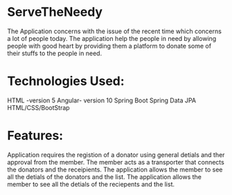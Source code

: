 # ServeTheNeedy

The Application concerns with the issue of the recent time which concerns a lot of people today. The application help the people in need by allowing people with good heart by providing them a platform to donate some of their stuffs to the people in need. 

# Technologies Used:

HTML -version 5
Angular- version 10
Spring Boot 
Spring Data JPA
HTML/CSS/BootStrap

# Features:

Application requires the registion of a donator using general detials and ther approval from the member.
The member acts as a transporter that connects the donators and the receipients.
The application allows the member to see all the detials of the donators and the list.
The application allows the member to see all the detials of the reciepents and the list.
